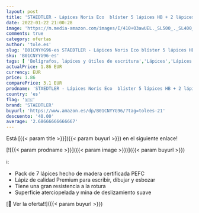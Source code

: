 ```yaml
---
layout: post
title: 'STAEDTLER - Lápices Noris Eco  blíster 5 lápices HB + 2 lápices GRATIS  1 lápiz 2B y 1 lápiz 2H  negro  18030SBK7PST '
date: 2022-01-22 21:00:28
image: 'https://m.media-amazon.com/images/I/410+O3awUEL._SL500_._SL400_.jpg'
comments: true
category: ofertas
author: 'tole.es'
slug: 'B01CNYYG96-es STAEDTLER - Lápices Noris Eco blíster 5 lápices HB + 2...'
sku: 'B01CNYYG96-es'
tags: [ 'Bolígrafos, lápices y útiles de escritura','Lápices','Lápices de madera','Oficina y papelería','lápices','lápiz','staedtler', ]
actualPrice: 1.86 EUR
currency: EUR
price: 1.86
comparePrice: 3.1 EUR
prodname: 'STAEDTLER - Lápices Noris Eco  blíster 5 lápices HB + 2 lápices GRATIS  1 lápiz 2B y 1 lápiz 2H  negro  18030SBK7PST '
country: 'es'
flag: '🇪🇸'
brand: 'STAEDTLER'
buyurl: 'https://www.amazon.es/dp/B01CNYYG96/?tag=tolees-21'
descuento: '40.00'
average: '2.68666666666667'
---
```


Está [{{< param title >}}]({{< param buyurl >}}) en el siguiente enlace!

[![{{< param prodname >}}]({{< param image >}})]({{< param buyurl >}})

ℹ️:

- Pack de 7 lápices hecho de madera certificada PEFC
- Lápiz de calidad Premium para escribir, dibujar y esbozar
- Tiene una gran resistencia a la rotura
- Superficie aterciopelada y mina de deslizamiento suave

[🛒 Ver la oferta!!]({{< param buyurl >}})
